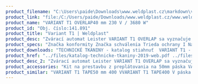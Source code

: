 ```yaml
---
product_filename: "C:\Users\paide\Downloads\www.weldplast.cz\markdown\variant-t1.md"
product_link: "file:/C:/Users/paide/Downloads/www.weldplast.cz/www.weldplast.cz/sk/variant-t1"
product_name: "VARIANT T1 OVERLAP40 mm 230 V / 3680 W"
product_id: "Obj. číslo:141.891"
product_title: "Variant T1 | Weldplast"
product_desc: "Zvárací automat Leister VARIANT T1 OVERLAP sa vyznačuje výnimočnou rýchlosťou až 18 m / min. Vďaka kompaktnému štíhlemu dizajnu je zvárané miesto zo všetkých strán dobre vidieť. Pri vyvíjaní tohto prístroja bol kladený dôraz na jednoduchú manipuláciu pri každodennom použití výsledkom sú početné zdokonalenie v tomto smere.Výnimočná max. Rýchlosť až 18 m / minZvárané miesto je dobre vidieť zo všetkých stránPevný a odolný prístroj vhodný pre profesionálne použitieZdvíhacie zariadenie umožňuje plynulé a presné umiestnenie prístrojaJednoduchá obsluha vďaka ovládaniu e-Drive"
product_specs: "Značka konformity Značka schválenia Trieda ochrany I NapätieV~230 PríkonW3680 Max. teplota°C620 Rýchlosťm/min15 - 18 Rozsah prietoku vzduchu%40 - 100 Úroveň hlučnosti LpAdB70 Rozmerymm500 x 400 x 195 Hmotnosťkg22 (bez 15 m kabelu) Druh certifikácieCCA Šírka zvarumm40"
product_downloads: "TECHNICKÉ TKANINY - katalog stiahnuť  VARIANT T1 - manuál SK stiahnuť  VARIANT T1 - manuál CZ stiahnuť  VARIANT T1 (overlap) - produktový list stiahnuť"
product_href: "../files/katalog-technicke-tkaniny-2019-web.pdf ../files/katalog-technicke-tkaniny-2019-web.pdf ../files/varimat-v2-manual-sk.pdf ../files/varimat-v2-manual-sk.pdf ../files/variant-t1-manual-cz.pdf ../files/variant-t1-manual-cz.pdf ../files/variant-t1-overlap-prod-list-cz.pdf ../files/variant-t1-overlap-prod-list-cz.pdf"
product_desc_2: "Zvárací automat Leister VARIANT T1 OVERLAP sa vyznačuje výnimočnou rýchlosťou až 18 m / min. Vďaka kompaktnému štíhlemu dizajnu je zvárané miesto zo všetkých strán dobre vidieť. Pri vyvíjaní tohto prístroja bol kladený dôraz na jednoduchú manipuláciu pri každodennom použití výsledkom sú početné zdokonalenie v tomto smere.Výnimočná max. Rýchlosť až 18 m / minZvárané miesto je dobre vidieť zo všetkých stránPevný a odolný prístroj vhodný pre profesionálne použitieZdvíhacie zariadenie umožňuje plynulé a presné umiestnenie prístrojaJednoduchá obsluha vďaka ovládaniu e-Drive"
product_accessories: "Kit na prestavbu z preplátovania na 50mm páska VARIANT T1 TAPE50 mm 400 VVARIANT T1 TAPE400 V páska 25mm Anti-vandalVARIANT T1 TAPE50 mm 230 VVARIANT T1 TAPE25 mm 230 V Anti-vandalVARIANT T1 OVERLAP20 mm 400 V / 5700 W 16A-5PVARIANT T1 OVERLAP40 mm 400 V / 5700 W 16A-5PVARIANT T1 OVERLAP20 mm 230 V / 3680 WVARIANT T1 OVERLAP40 mm 230 V / 3680 W"
product_similar: "VARIANT T1 TAPE50 mm 400 VVARIANT T1 TAPE400 V páska 25mm Anti-vandalVARIANT T1 TAPE50 mm 230 VVARIANT T1 TAPE25 mm 230 V Anti-vandalVARIANT T1 OVERLAP20 mm 400 V / 5700 W 16A-5PVARIANT T1 OVERLAP40 mm 400 V / 5700 W 16A-5PVARIANT T1 OVERLAP20 mm 230 V / 3680 WVARIANT T1 OVERLAP40 mm 230 V / 3680 W"
---
```

